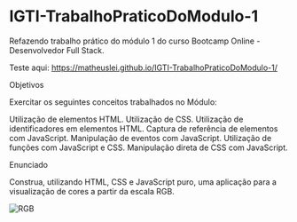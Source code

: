 # IGTI-TrabalhoPraticoDoModulo-1
Refazendo trabalho prático do módulo 1  do curso Bootcamp Online - Desenvolvedor Full Stack.


Teste aqui: https://matheuslei.github.io/IGTI-TrabalhoPraticoDoModulo-1/

Objetivos

Exercitar os seguintes conceitos trabalhados no Módulo:

Utilização de elementos HTML.
Utilização de CSS.
Utilização de identificadores em elementos HTML.
Captura de referência de elementos com JavaScript.
Manipulação de eventos com JavaScript.
Utilização de funções com JavaScript e CSS.
Manipulação direta de CSS com JavaScript.
 

Enunciado

Construa, utilizando HTML, CSS e JavaScript puro, uma aplicação para a visualização de cores a partir da escala RGB.

![RGB](https://user-images.githubusercontent.com/65515537/173408831-bd7f6fdd-b799-4f7f-8add-523a7ee3283f.gif)
